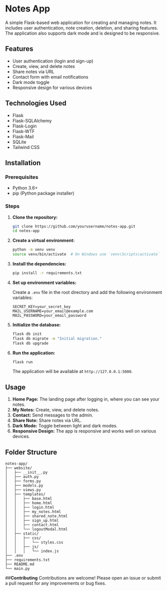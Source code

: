 # Notes App

A simple Flask-based web application for creating and managing notes. It includes user authentication, note creation, deletion, and sharing features. The application also supports dark mode and is designed to be responsive.

## Features

- User authentication (login and sign-up)
- Create, view, and delete notes
- Share notes via URL
- Contact form with email notifications
- Dark mode toggle
- Responsive design for various devices

## Technologies Used

- Flask
- Flask-SQLAlchemy
- Flask-Login
- Flask-WTF
- Flask-Mail
- SQLite
- Tailwind CSS

## Installation

### Prerequisites

- Python 3.6+
- pip (Python package installer)

### Steps

1. **Clone the repository:**

    ```bash
    git clone https://github.com/yourusername/notes-app.git
    cd notes-app
    ```

2. **Create a virtual environment:**

    ```bash
    python -m venv venv
    source venv/bin/activate  # On Windows use `venv\Scripts\activate`
    ```

3. **Install the dependencies:**

    ```bash
    pip install -r requirements.txt
    ```

4. **Set up environment variables:**

    Create a `.env` file in the root directory and add the following environment variables:

    ```env
    SECRET_KEY=your_secret_key
    MAIL_USERNAME=your_email@example.com
    MAIL_PASSWORD=your_email_password
    ```

5. **Initialize the database:**

    ```bash
    flask db init
    flask db migrate -m "Initial migration."
    flask db upgrade
    ```

6. **Run the application:**

    ```bash
    flask run
    ```

    The application will be available at `http://127.0.0.1:5000`.

## Usage

1. **Home Page:** The landing page after logging in, where you can see your notes.
2. **My Notes:** Create, view, and delete notes.
3. **Contact:** Send messages to the admin.
4. **Share Note:** Share notes via URL.
5. **Dark Mode:** Toggle between light and dark modes.
6. **Responsive Design:** The app is responsive and works well on various devices.

## Folder Structure

```plaintext
notes-app/
├── website/
│   ├── __init__.py
│   ├── auth.py
│   ├── forms.py
│   ├── models.py
│   ├── views.py
│   ├── templates/
│   │   ├── base.html
│   │   ├── home.html
│   │   ├── login.html
│   │   ├── my_notes.html
│   │   ├── shared_note.html
│   │   ├── sign_up.html
│   │   ├── contact.html
│   │   └── logoutModal.html
│   ├── static/
│   │   ├── css/
│   │   │   └── styles.css
│   │   ├── js/
│   │   │   └── index.js
├── .env
├── requirements.txt
├── README.md
└── main.py
```

##**Contributing**
Contributions are welcome! Please open an issue or submit a pull request for any improvements or bug fixes.

